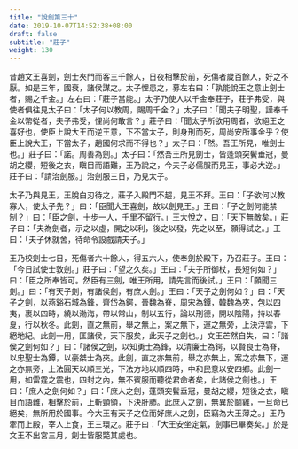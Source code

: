 ```yaml
---
title: "說劍第三十"
date: 2019-10-07T14:52:38+08:00
draft: false
subtitle: "莊子"
weight: 130
---
```




昔趙文王喜劍，劍士夾門而客三千餘人，日夜相擊於前，死傷者歲百餘人，好之不厭。如是三年，國衰，諸侯謀之。太子悝患之，募左右曰：「<span class="text-secondary">孰能說王之意止劍士者，賜之千金。</span>」左右曰：「<span class="text-secondary">莊子當能。</span>」太子乃使人以千金奉莊子，莊子弗受，與使者俱往見太子曰：「<span class="text-secondary">太子何以教周，賜周千金？</span>」太子曰：「<span class="text-secondary">聞夫子明聖，謹奉千金以幣從者，夫子弗受，悝尚何敢言？</span>」莊子曰：「<span class="text-secondary">聞太子所欲用周者，欲絕王之喜好也，使臣上說大王而逆王意，下不當太子，則身刑而死，周尚安所事金乎？使臣上說大王，下當太子，趙國何求而不得也？</span>」太子曰：「<span class="text-secondary">然。吾王所見，唯劍士也。</span>」莊子曰：「<span class="text-secondary">諾。周善為劍。</span>」太子曰：「<span class="text-secondary">然吾王所見劍士，皆蓬頭突鬢垂冠，曼胡之纓，短後之衣，瞋目而語難，王乃說之，今夫子必儒服而見王，事必大逆。</span>」莊子曰：「<span class="text-secondary">請治劍服。</span>」治劍服三日，乃見太子。

太子乃與見王，王脫白刃待之，莊子入殿門不趨，見王不拜。王曰：「<span class="text-secondary">子欲何以教寡人，使太子先？</span>」曰：「<span class="text-secondary">臣聞大王喜劍，故以劍見王。</span>」王曰：「<span class="text-secondary">子之劍何能禁制？</span>」曰：「<span class="text-secondary">臣之劍，十步一人，千里不留行。</span>」王大悅之，曰：「<span class="text-secondary">天下無敵矣。</span>」莊子曰：「<span class="text-secondary">夫為劍者，示之以虛，開之以利，後之以發，先之以至，願得試之。</span>」王曰：「<span class="text-secondary">夫子休就舍，待命令設戲請夫子。</span>」

王乃校劍士七日，死傷者六十餘人，得五六人，使奉劍於殿下，乃召莊子。王曰：「<span class="text-secondary">今日試使士敦劍。</span>」莊子曰：「<span class="text-secondary">望之久矣。</span>」王曰：「<span class="text-secondary">夫子所御杖，長短何如？</span>」曰：「<span class="text-secondary">臣之所奉皆可。然臣有三劍，唯王所用，請先言而後試。</span>」王曰：「<span class="text-secondary">願聞三劍。</span>」曰：「<span class="text-secondary">有天子劍，有諸侯劍，有庶人劍。</span>」王曰：「<span class="text-secondary">天子之劍何如？</span>」曰：「<span class="text-secondary">天子之劍，以燕谿石城為鋒，齊岱為鍔，晉魏為脊，周宋為鐔，韓魏為夾，包以四夷，裹以四時，繞以渤海，帶以常山，制以五行，論以刑德，開以陰陽，持以春夏，行以秋冬。此劍，直之無前，舉之無上，案之無下，運之無旁，上決浮雲，下絕地紀。此劍一用，匡諸侯，天下服矣，此天子之劍也。</span>」文王芒然自失，曰：「<span class="text-secondary">諸侯之劍何如？</span>」曰：「<span class="text-secondary">諸侯之劍，以知勇士為鋒，以清廉士為鍔，以賢良士為脊，以忠聖士為鐔，以豪桀士為夾。此劍，直之亦無前，舉之亦無上，案之亦無下，運之亦無旁，上法圓天以順三光，下法方地以順四時，中和民意以安四鄉。此劍一用，如雷霆之震也，四封之內，無不賓服而聽從君命者矣，此諸侯之劍也。</span>」王曰：「<span class="text-secondary">庶人之劍何如？</span>」曰：「<span class="text-secondary">庶人之劍，蓬頭突鬢垂冠，曼胡之纓，短後之衣，瞋目而語難，相擊於前，上斬頸領，下決肝肺。此庶人之劍，無異於鬬雞，一旦命已絕矣，無所用於國事。今大王有天子之位而好庶人之劍，臣竊為大王薄之。</span>」王乃牽而上殿，宰人上食，王三環之。莊子曰：「<span class="text-secondary">大王安坐定氣，劍事已畢奏矣。</span>」於是文王不出宮三月，劍士皆服斃其處也。